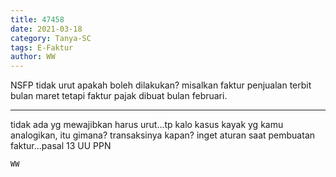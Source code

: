 ```yaml
---
title: 47458
date: 2021-03-18
category: Tanya-SC
tags: E-Faktur
author: WW
---
```


NSFP tidak urut apakah boleh dilakukan? misalkan faktur penjualan terbit bulan maret tetapi faktur pajak dibuat bulan februari.

---

tidak ada yg mewajibkan harus urut...tp kalo kasus kayak yg kamu analogikan, itu gimana? transaksinya kapan? inget aturan saat pembuatan faktur...pasal 13 UU PPN

`WW`
